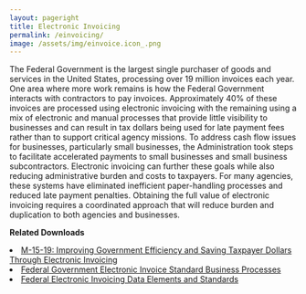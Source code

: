 ```yaml
---
layout: pageright
title: Electronic Invoicing
permalink: /einvoicing/
image: /assets/img/einvoice.icon_.png
---
```

The Federal Government is the largest single purchaser of goods and services in the United States, processing over 19 million invoices each year. One area where more work remains is how the Federal Government interacts with contractors to pay invoices. Approximately 40% of these invoices are processed using electronic invoicing with the remaining using a mix of electronic and manual processes that provide little visibility to businesses and can result in tax dollars being used for late payment fees rather than to support critical agency missions. To address cash flow issues for businesses, particularly small businesses, the Administration took steps to facilitate accelerated payments to small businesses and small business subcontractors. Electronic invoicing can further these goals while also reducing administrative burden and costs to taxpayers. For many agencies, these systems have eliminated inefficient paper-handling processes and reduced late payment penalties. Obtaining the full value of electronic invoicing requires a coordinated approach that will reduce burden and duplication to both agencies and businesses.

<p><strong>Related Downloads</strong><br />
<LI><a href="https://s3.amazonaws.com/sitesusa/wp-content/uploads/sites/1041/2017/01/m-15-19.pdf" class="ext-link" rel="external nofollow" onclick="this.target=&#039;_blank&#039;;">M-15-19: Improving Government Efficiency and Saving Taxpayer Dollars Through Electronic Invoicing</a></LI>
<LI><a href="https://s3.amazonaws.com/sitesusa/wp-content/uploads/sites/1041/2017/01/FederalGovernmentElectronicInvoiceStandardBusinessProcesses.pdf" class="ext-link" rel="external nofollow" onclick="this.target=&#039;_blank&#039;;">Federal Government Electronic Invoice Standard Business Processes</a></LI>
<LI><a href="https://s3.amazonaws.com/sitesusa/wp-content/uploads/sites/1041/2017/01/FederalElectronicInvoicingDataElementsStandards.pdf" class="ext-link" rel="external nofollow" onclick="this.target=&#039;_blank&#039;;">Federal Electronic Invoicing Data Elements and Standards</a></LI>

